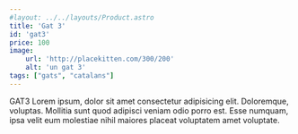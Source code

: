 ```yaml
---
#layout: ../../layouts/Product.astro
title: 'Gat 3'
id: 'gat3'
price: 100
image:
    url: 'http://placekitten.com/300/200'
    alt: 'un gat 3'
tags: ["gats", "catalans"]
---
```



GAT3
  Lorem ipsum, dolor sit amet consectetur adipisicing elit. Doloremque, voluptas. Mollitia sunt quod adipisci veniam odio porro est. Esse numquam, ipsa velit eum molestiae nihil maiores placeat voluptatem amet voluptate.
